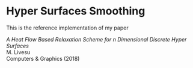 # Hyper Surfaces Smoothing
This is the reference implementation of my paper 

_A Heat Flow Based Relaxation Scheme for n Dimensional Discrete Hyper Surfaces_  
M. Livesu  
Computers &amp; Graphics (2018)  
